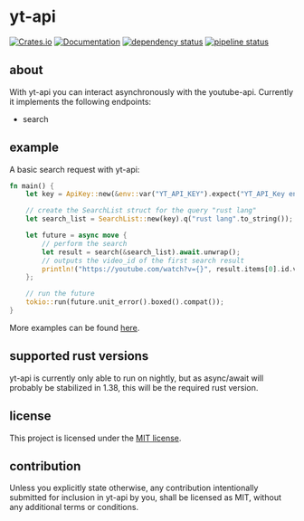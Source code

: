 # yt-api

[![Crates.io](https://img.shields.io/crates/v/yt-api.svg)](https://crates.io/crates/yt-api)
[![Documentation](https://docs.rs/reqwest/badge.svg)](https://docs.rs/yt-api)
[![dependency status](https://deps.rs/repo/gitlab/nycex/yt-api/status.svg)](https://deps.rs/repo/gitlab/nycex/yt-api)
[![pipeline status](https://gitlab.com/nycex/yt-api/badges/master/build.svg)](https://gitlab.com/nycex/yt-api/pipelines)

## about
With yt-api you can interact asynchronously with the youtube-api.
Currently it implements the following endpoints:
 * search
 
## example
A basic search request with yt-api:

``` rust
fn main() {
    let key = ApiKey::new(&env::var("YT_API_KEY").expect("YT_API_Key env-var not found"));

    // create the SearchList struct for the query "rust lang"
    let search_list = SearchList::new(key).q("rust lang".to_string());

    let future = async move {
        // perform the search
        let result = search(&search_list).await.unwrap();
        // outputs the video_id of the first search result
        println!("https://youtube.com/watch?v={}", result.items[0].id.video_id.as_ref().unwrap());
    };

    // run the future
    tokio::run(future.unit_error().boxed().compat());
}
```

More examples can be found [here](examples). 

## supported rust versions

yt-api is currently only able to run on nightly, but as async/await will
probably be stabilized in 1.38, this will be the required rust version.

## license

This project is licensed under the [MIT license](LICENSE).

## contribution

Unless you explicitly state otherwise, any contribution intentionally submitted
for inclusion in yt-api by you, shall be licensed as MIT, without any additional
terms or conditions.

